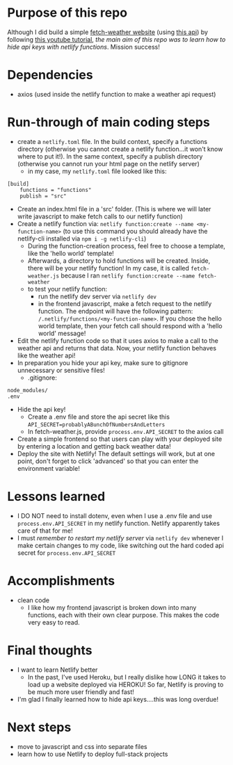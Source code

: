 # Purpose of this repo

Although I did build a simple [fetch-weather website](https://hide-api-key.netlify.app/) (using [this api](https://weatherstack.com/)) by following [this youtube tutorial](https://youtu.be/m2Dr4L_Ab14), _the main aim of this repo was to learn how to hide api keys with netlify functions_. Mission success!

# Dependencies

- axios (used inside the netlify function to make a weather api request)

# Run-through of main coding steps

- create a `netlify.toml` file. In the build context, specify a functions directory (otherwise you cannot create a netlify function...it won't know where to put it!). In the same context, specify a publish directory (otherwise you cannot run your html page on the netlify server)
  - in my case, my `netlify.toml` file looked like this:

```
[build]
    functions = "functions"
    publish = "src"
```

- Create an index.html file in a 'src' folder. (This is where we will later write javascript to make fetch calls to our netlify function)
- Create a netlify function via: `netlify function:create --name <my-function-name>` (to use this command you should already have the netlify-cli installed via `npm i -g netlify-cli`)
  - During the function-creation process, feel free to choose a template, like the 'hello world' template!
  - Afterwards, a directory to hold functions will be created. Inside, there will be your netlify function! In my case, it is called `fetch-weather.js` because I ran `netlify function:create --name fetch-weather`
  - to test your netlify function:
    - run the netlify dev server via `netlify dev`
    - in the frontend javascript, make a fetch request to the netlify function. The endpoint will have the following pattern: `/.netlify/functions/<my-function-name>`. If you chose the hello world template, then your fetch call should respond with a 'hello world' message!
- Edit the netlify function code so that it uses axios to make a call to the weather api and returns that data. Now, your netlify function behaves like the weather api!
- In preparation you hide your api key, make sure to gitignore unnecessary or sensitive files!
  - .gitignore:

```
node_modules/
.env
```

- Hide the api key!
  - Create a .env file and store the api secret like this `API_SECRET=probablyABunchOfNumbersAndLetters`
  - In fetch-weather.js, provide `process.env.API_SECRET` to the axios call
- Create a simple frontend so that users can play with your deployed site by entering a location and getting back weather data!
- Deploy the site with Netlify! The default settings will work, but at one point, don't forget to click 'advanced' so that you can enter the environment variable!

# Lessons learned

- I DO NOT need to install dotenv, even when I use a .env file and use `process.env.API_SECRET` in my netlify function. Netlify apparently takes care of that for me!
- I must _remember to restart my netlify server_ via `netlify dev` whenever I make certain changes to my code, like switching out the hard coded api secret for `process.env.API_SECRET`

# Accomplishments

- clean code
  - I like how my frontend javascript is broken down into many functions, each with their own clear purpose. This makes the code very easy to read.

# Final thoughts

- I want to learn Netlify better
  - In the past, I've used Heroku, but I really dislike how LONG it takes to load up a website deployed via HEROKU!
    So far, Netlify is proving to be much more user friendly and fast!
- I'm glad I finally learned how to hide api keys....this was long overdue!

# Next steps

- move to javascript and css into separate files
- learn how to use Netlify to deploy full-stack projects
